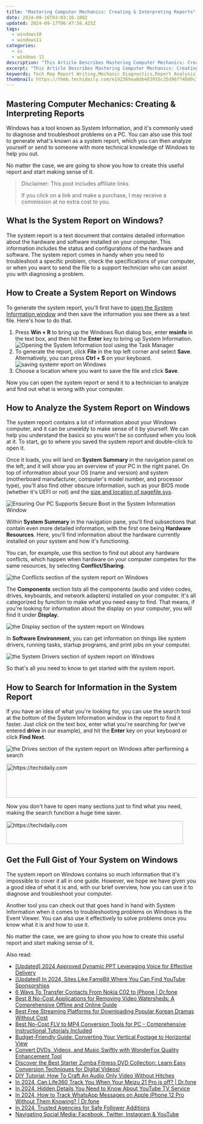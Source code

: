 ```yaml
---
title: "Mastering Computer Mechanics: Creating & Interpreting Reports"
date: 2024-09-16T03:03:16.100Z
updated: 2024-09-17T06:47:56.425Z
tags:
  - windows10
  - windows11
categories:
  - os
  - windows 11
description: "This Article Describes Mastering Computer Mechanics: Creating & Interpreting Reports"
excerpt: "This Article Describes Mastering Computer Mechanics: Creating & Interpreting Reports"
keywords: Tech Rep Report Writing,Mechanic Diagnostics,Report Analysis Skills,Data in Computers,Technical Troubleshooting,System Performance Review,IT Problem Solving Guide
thumbnail: https://thmb.techidaily.com/e192369aa8db403955c25d96f740d0c112baa081fae25bd46e53089bd06505df.png
---
```


## Mastering Computer Mechanics: Creating & Interpreting Reports

 Windows has a tool known as System Information, and it's commonly used to diagnose and troubleshoot problems on a PC. You can also use this tool to generate what's known as a system report, which you can then analyze yourself or send to someone with more technical knowledge of Windows to help you out.

 No matter the case, we are going to show you how to create this useful report and start making sense of it.

>  Disclaimer: This post includes affiliate links
>
>  If you click on a link and make a purchase, I may receive a commission at no extra cost to you.
>

## What Is the System Report on Windows?

 The system report is a text document that contains detailed information about the hardware and software installed on your computer. This information includes the status and configurations of the hardware and software. The system report comes in handy when you need to troubleshoot a specific problem, check the specifications of your computer, or when you want to send the file to a support technician who can assist you with diagnosing a problem.

## How to Create a System Report on Windows

 To generate the system report, you'll first have to [open the System Information window](https://www.makeuseof.com/windows-open-system-information/) and then save the information you see there as a text file. Here's how to do that.

1. Press **Win + R** to bring up the Windows Run dialog box, enter **msinfo** in the text box, and then hit the **Enter** key to bring up System Information.  
![Opening the System Information tool using the Task Manager](https://static1.makeuseofimages.com/wordpress/wp-content/uploads/2022/11/Opening-the-System-Information-tool-using-the-Task-Manager.jpg)
2. To generate the report, click **File** in the top left corner and select **Save**. Alternatively, you can press **Ctrl + S** on your keyboard.  
![saving systemr eport on Windows](https://static1.makeuseofimages.com/wordpress/wp-content/uploads/wm/2023/07/saving-system-report-windows.jpg)
3. Choose a location where you want to save the file and click **Save**.

 Now you can open the system report or send it to a technician to analyze and find out what is wrong with your computer.

## How to Analyze the System Report on Windows

 The system report contains a lot of information about your Windows computer, and it can be unwieldy to make sense of it by yourself. We can help you understand the basics so you won't be so confused when you look at it. To start, go to where you saved the system report and double-click to open it.

 Once it loads, you will land on **System Summary** in the navigation panel on the left, and it will show you an overview of your PC in the right panel. On top of information about your OS (name and version) and system (motherboard manufacturer, computer's model number, and processor type), you'll also find other obscure information, such as your BIOS mode (whether it's UEFI or not) and the [size and location of pagefile.sys](https://www.makeuseof.com/windows-pagefile-sys-guide/).

![Ensuring Our PC Supports Secure Boot in the System Information Window](https://static1.makeuseofimages.com/wordpress/wp-content/uploads/2023/02/2.jpg)

 Within **System Summary** in the navigation pane, you'll find subsections that contain even more detailed information, with the first one being **Hardware Resources**. Here, you'll find information about the hardware currently installed on your system and how it's functioning.

 You can, for example, use this section to find out about any hardware conflicts, which happen when hardware on your computer competes for the same resources, by selecting **Conflict/Sharing**.

![the Conflicts section of the system report on Windows](https://static1.makeuseofimages.com/wordpress/wp-content/uploads/wm/2023/07/conflicts-section-system-report-windows.jpg)

 The **Components** section lists all the components (audio and video codes, drives, keyboards, and network adapters) installed on your computer. It's all categorized by function to make what you need easy to find. That means, if you're looking for information about the display on your computer, you will find it under **Display.**

![the Display section of the system report on Windows](https://static1.makeuseofimages.com/wordpress/wp-content/uploads/wm/2023/07/display-section-system-report-windows.jpg)

 In **Software Environment**, you can get information on things like system drivers, running tasks, startup programs, and print jobs on your computer.

![the System Drivers section of system report on Windows](https://static1.makeuseofimages.com/wordpress/wp-content/uploads/wm/2023/07/system-drivers-section-system-report-windows.jpg)

 So that's all you need to know to get started with the system report.

## How to Search for Information in the System Report

 If you have an idea of what you're looking for, you can use the search tool at the bottom of the System Information window in the report to find it faster. Just click on the text box, enter what you're searching for (we've entered **drive** in our example), and hit the **Enter** key on your keyboard or click **Find Next**.

![the Drives section of the system report on Windows after performing a search](https://static1.makeuseofimages.com/wordpress/wp-content/uploads/wm/2023/07/drives-section-system-report-windows.jpg)

<!-- affiliate ads begin -->
<a href="https://ephamedtechinc.pxf.io/c/5597632/2136613/26400" target="_top" id="2136613">
  <img src="//a.impactradius-go.com/display-ad/26400-2136613" border="0" alt="https://techidaily.com" width="728" height="90"/>
</a>
<img height="0" width="0" src="https://ephamedtechinc.pxf.io/i/5597632/2136613/26400" style="position:absolute;visibility:hidden;" border="0" />
<!-- affiliate ads end -->

 Now you don't have to open many sections just to find what you need, making the search function a huge time saver.

<!-- affiliate ads begin -->
<a href="https://bluettius.sjv.io/c/5597632/2139122/17108" target="_top" id="2139122">
  <img src="//a.impactradius-go.com/display-ad/17108-2139122" border="0" alt="https://techidaily.com" width="468" height="60"/>
</a>
<img height="0" width="0" src="https://bluettius.sjv.io/i/5597632/2139122/17108" style="position:absolute;visibility:hidden;" border="0" />
<!-- affiliate ads end -->

## Get the Full Gist of Your System on Windows

 The system report on Windows contains so much information that it's impossible to cover it all in one guide. However, we hope we have given you a good idea of what it is and, with our brief overview, how you can use it to diagnose and troubleshoot your computer.

 Another tool you can check out that goes hand in hand with System Information when it comes to troubleshooting problems on Windows is the Event Viewer. You can also use it effectively to solve problems once you know what it is and how to use it.

 No matter the case, we are going to show you how to create this useful report and start making sense of it.

<span class="atpl-alsoreadstyle">Also read:</span>
<div><ul>
<li><a href="https://digital-screen-recording.techidaily.com/updated-2024-approved-dynamic-ppt-leveraging-voice-for-effective-delivery/"><u>[Updated] 2024 Approved Dynamic PPT Leveraging Voice for Effective Delivery</u></a></li>
<li><a href="https://facebook-video-footage.techidaily.com/updated-in-2024-sites-like-famebit-where-you-can-find-youtube-sponsorships/"><u>[Updated] In 2024, Sites Like FameBit Where You Can Find YouTube Sponsorships</u></a></li>
<li><a href="https://blog-min.techidaily.com/6-ways-to-transfer-contacts-from-nokia-c02-to-iphone-drfone-by-drfone-transfer-from-android-transfer-from-android/"><u>6 Ways To Transfer Contacts From Nokia C02 to iPhone | Dr.fone</u></a></li>
<li><a href="https://win11.techidaily.com/best-8-no-cost-applications-for-removing-video-watersheds-a-comprehensive-offline-and-online-guide/"><u>Best 8 No-Cost Applications for Removing Video Watersheds: A Comprehensive Offline and Online Guide</u></a></li>
<li><a href="https://win11.techidaily.com/best-free-streaming-platforms-for-downloading-popular-korean-dramas-without-cost/"><u>Best Free Streaming Platforms for Downloading Popular Korean Dramas Without Cost</u></a></li>
<li><a href="https://win11.techidaily.com/best-no-cost-flv-to-mp4-conversion-tools-for-pc-comprehensive-instructional-tutorials-included/"><u>Best No-Cost FLV to MP4 Conversion Tools for PC - Comprehensive Instructional Tutorials Included</u></a></li>
<li><a href="https://win11.techidaily.com/budget-friendly-guide-converting-your-vertical-footage-to-horizontal-view/"><u>Budget-Friendly Guide: Converting Your Vertical Footage to Horizontal View</u></a></li>
<li><a href="https://win11.techidaily.com/convert-dvds-videos-and-music-swiftly-with-wonderfox-quality-enhancement-tool/"><u>Convert DVDs, Videos, and Music Swiftly with WonderFox Quality Enhancement Tool</u></a></li>
<li><a href="https://win11.techidaily.com/discover-the-best-starter-zumba-fitness-dvd-collection-learn-easy-conversion-techniques-for-digital-videos/"><u>Discover the Best Starter Zumba Fitness DVD Collection: Learn Easy Conversion Techniques for Digital Videos!</u></a></li>
<li><a href="https://win11.techidaily.com/diy-tutorial-how-to-craft-an-audio-only-video-without-hitches/"><u>DIY Tutorial: How To Craft An Audio Only Video Without Hitches</u></a></li>
<li><a href="https://change-location.techidaily.com/in-2024-can-life360-track-you-when-your-meizu-21-pro-is-off-drfone-by-drfone-virtual-android/"><u>In 2024, Can Life360 Track You When Your Meizu 21 Pro is off? | Dr.fone</u></a></li>
<li><a href="https://youtube-sure.techidaily.com/24-hidden-details-you-need-to-know-about-youtube-tv-service/"><u>In 2024, Hidden Details You Need to Know About YouTube TV Service</u></a></li>
<li><a href="https://ios-location-track.techidaily.com/in-2024-how-to-track-whatsapp-messages-on-apple-iphone-12-pro-without-them-knowing-drfone-by-drfone-virtual-ios/"><u>In 2024, How to Track WhatsApp Messages on Apple iPhone 12 Pro Without Them Knowing? | Dr.fone</u></a></li>
<li><a href="https://tiktok-video-files.techidaily.com/in-2024-trusted-agencies-for-safe-follower-additions/"><u>In 2024, Trusted Agencies for Safe Follower Additions</u></a></li>
<li><a href="https://win-forum.techidaily.com/navigating-social-media-facebook-twitter-instagram-and-youtube/"><u>Navigating Social Media: Facebook, Twitter, Instagram & YouTube</u></a></li>
</ul></div>

<ins class="adsbygoogle"
      style="display:block"
      data-ad-client="ca-pub-7571918770474297"
      data-ad-slot="8358498916"
      data-ad-format="auto"
      data-full-width-responsive="true"></ins>
    